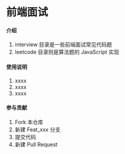 # 前端面试

#### 介绍

1.  interview 目录是一些前端面试常见代码题
2.  leetcode 目录则是算法题的 JavaScript 实现

#### 使用说明

1.  xxxx
2.  xxxx
3.  xxxx

#### 参与贡献

1.  Fork 本仓库
2.  新建 Feat_xxx 分支
3.  提交代码
4.  新建 Pull Request
